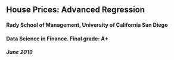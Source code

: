 ## House Prices: Advanced Regression
#### Rady School of Management, University of California San Diego
#### Data Science in Finance. Final grade: A+
##### June 2019
